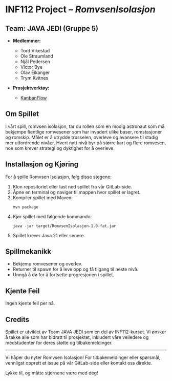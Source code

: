 
# INF112 Project – *RomvsenIsolasjon*

## Team: JAVA JEDI (Gruppe 5)
* **Medlemmer:**
  * Tord Vikestad
  * Ole Straumland
  * Njål Pedersen
  * Victor Bye
  * Olav Eikanger
  * Trym Kvitnes

* **Prosjektverktøy:**
  * [KanbanFlow](https://kanbanflow.com/board/rxxN54T)

## Om Spillet
I vårt spill, romvsen isolasjon, tar du rollen som en modig astronaut som må bekjempe fientlige romvesener som har invadert ulike baser, romstasjoner og romskip. Målet er å utrydde trusselen, overleve og avansere til stadig mer utfordrende nivåer. Hvert nytt nivå byr på større kart og flere romvesen, noe som krever strategi og dyktighet for å overleve.

## Installasjon og Kjøring
For å spille Romvsen Isolasjon, følg disse stegene:

1. Klon repositoriet eller last ned spillet fra vår GitLab-side.
2. Åpne en terminal og naviger til mappen hvor spillet er lagret.
3. Kompiler spillet med Maven:
   ```
   mvn package
   ```
4. Kjør spillet med følgende kommando:
   ```
   java -jar target/RomvsenIsolasjon-1.0-fat.jar
   ```
5. Spillet krever Java 21 eller senere.

## Spillmekanikk
* Bekjemp romvesener og overlev.
* Returner til spawn for å leve opp og få tilgang til neste nivå.
* Unngå å dø for å fortsette progresjonen i spillet.

## Kjente Feil
Ingen kjente feil per nå.

## Credits
Spillet er utviklet av Team JAVA JEDI som en del av INF112-kurset. Vi ønsker å takke alle som har bidratt til prosjektet, inkludert våre veiledere og medstudenter for deres støtte og tilbakemeldinger.

---

Vi håper du nyter Romvsen Isolasjon! For tilbakemeldinger eller spørsmål, vennligst opprett et issue på vår GitLab-side eller kontakt oss direkte.

Lykke til, og måtte stjernene være med deg!